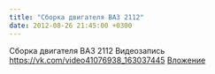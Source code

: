 ```yaml
---
title: "Сборка двигателя ВАЗ 2112"
date: 2012-08-26 21:45:00 +0300
---
```


Сборка двигателя ВАЗ 2112
Видеозапись
<a class="vk-attach" href="https://vk.com/video41076938_163037445">https://vk.com/video41076938_163037445</a>
<a class="vk-attach" href="https://vk.com/video41076938_163037445">Вложение</a>
